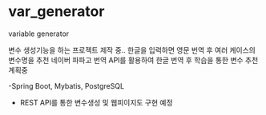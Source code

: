 # var_generator
variable generator

변수 생성기능을 하는 프로젝트 제작 중..
한글을 입력하면 영문 번역 후 여러 케이스의 변수명을 추천
네이버 파파고 번역 API를 활용하여 한글 번역 후 학습을 통한 변수 추천 계획중

-Spring Boot, Mybatis, PostgreSQL
- REST API를 통한 변수생성 및 웹피이지도 구현 예정
